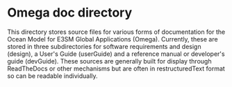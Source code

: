 # Omega doc directory

This directory stores source files for various forms of documentation
for the Ocean Model for E3SM Global Applications (Omega). Currently,
these are stored in three subdirectories for software requirements and
design (design), a User's Guide (userGuide) and a reference manual or
developer's guide (devGuide). These sources are generally built for
display through ReadTheDocs or other mechanisms but are often in
restructuredText format so can be readable individually.

